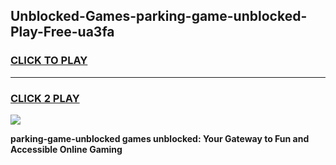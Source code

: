 
## Unblocked-Games-parking-game-unblocked-Play-Free-ua3fa
<h3>
<a href="https://premium76.site?title=parking-game-unblocked&ref=23A">CLICK TO PLAY</a></h3>
<hr>

<h3>
<a href="https://premium76.site?title=parking-game-unblocked&ref=23A">CLICK 2 PLAY</a>
  
</h3>

<a href="https://premium76.site?title=parking-game-unblocked&ref=23A"><img src="https://clearcache.store/games.png"></a>


**parking-game-unblocked games unblocked: Your Gateway to Fun and Accessible Online Gaming**
